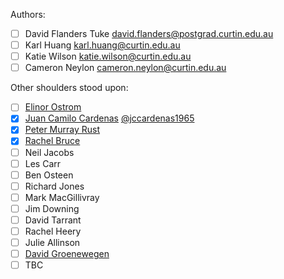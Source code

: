 Authors:
 - [ ] David Flanders Tuke <david.flanders@postgrad.curtin.edu.au>
 - [ ] Karl Huang <karl.huang@curtin.edu.au>
 - [ ] Katie Wilson <katie.wilson@curtin.edu.au>
 - [ ] Cameron Neylon <cameron.neylon@curtin.edu.au>

Other shoulders stood upon:
 - [ ] [Elinor Ostrom](https://scholar.google.com/citations?user=RKN66-kAAAAJ&hl=en)
 - [x] [Juan Camilo Cardenas](https://scholar.google.com.co/citations?user=yfeFFpIAAAAJ&hl=en) [@jccardenas1965](https://twitter.com/jccardenas1965)
 - [x] [Peter Murray Rust](https://en.wikipedia.org/wiki/Peter_Murray-Rust)
 - [x] [Rachel Bruce](https://uk.linkedin.com/in/rachelbruce)
 - [ ] Neil Jacobs
 - [ ] Les Carr
 - [ ] Ben Osteen
 - [ ] Richard Jones
 - [ ] Mark MacGillivray
 - [ ] Jim Downing
 - [ ] David Tarrant
 - [ ] Rachel Heery
 - [ ] Julie Allinson
 - [ ] [David Groenewegen](https://scholar.google.com/citations?user=lUr9owMAAAAJ)
 - [ ] TBC
